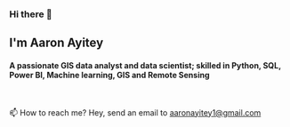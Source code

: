 ### Hi there 👋

<h2>I'm Aaron Ayitey</h2>
<h4>A passionate GIS data analyst and data scientist; skilled in Python, SQL, Power BI, Machine learning, GIS and Remote Sensing</h4>
<br>

📫 How to reach me? Hey, send an email to aaronayitey1@gmail.com


<!--
**aaronayitey/aaronayitey** is a ✨ _special_ ✨ repository because its `README.md` (this file) appears on your GitHub profile.

Here are some ideas to get you started:

- 🔭 I’m currently working on ...
- 🌱 I’m currently learning ...
- 👯 I’m looking to collaborate on ...
- 🤔 I’m looking for help with ...
- 💬 Ask me about ...
- 📫 How to reach me: ...
- 😄 Pronouns: ...
- ⚡ Fun fact: ...
-->
